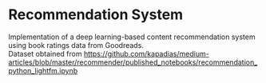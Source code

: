 # Recommendation System
Implementation of a deep learning-based content recommendation system using book ratings data from Goodreads.  
Dataset obtained from https://github.com/kapadias/medium-articles/blob/master/recommender/published_notebooks/recommendation_python_lightfm.ipynb
